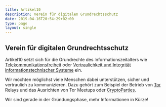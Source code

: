 ```yaml
---
title: Artikel10
description: Verein für digitalen Grundrechtsschutz
date: 2019-04-16T20:54:29+02:00
type: page
layout: single
---
```


## Verein für digitalen Grundrechtsschutz

Artikel10 setzt sich für die Grundrechte des Informationszeitalters wie
[Telekommunikationsfreiheit][] oder [Vertraulichkeit und Integrität
informationstechnischer Systeme][IT-Grundrecht] ein.

Wir möchten möglichst viele Menschen dabei unterstützen, sicher und vertraulich
zu kommunizieren. Dazu gehört zum Beispiel der Betrieb von [Tor][] Relays und
das Ausrichten von Tor Meetups oder [CryptoParties][].

Wir sind gerade in der Gründungsphase, mehr Informationen in Kürze!

[CryptoParties]: https://de.wikipedia.org/wiki/CryptoParty
[IT-Grundrecht]: https://de.wikipedia.org/wiki/Grundrecht_auf_Gew%C3%A4hrleistung_der_Vertraulichkeit_und_Integrit%C3%A4t_informationstechnischer_Systeme
[Telekommunikationsfreiheit]: https://de.wikipedia.org/wiki/Artikel_10_des_Grundgesetzes_f%C3%BCr_die_Bundesrepublik_Deutschland
[Tor]: https://www.torproject.org/de/
